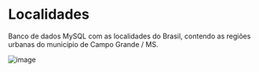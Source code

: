 # Localidades
Banco de dados MySQL com as localidades do Brasil, contendo as regiões urbanas do município de Campo Grande / MS.


![image](https://user-images.githubusercontent.com/25185695/184464049-5788886d-cd2d-4f63-9d01-f6d02cc68c67.png)
